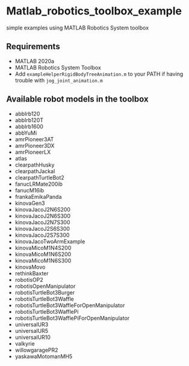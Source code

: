 # Matlab_robotics_toolbox_example
simple examples using MATLAB Robotics System toolbox
## Requirements
* MATLAB 2020a
* MATLAB Robotics System Toolbox
* Add `exampleHelperRigidBodyTreeAnimation.m` to your PATH if having trouble with `jog_joint_animation.m`
## Available robot models in the toolbox
* abbIrb120
* abbIrb120T
* abbIrb1600
* abbYuMi
* amrPioneer3AT
* amrPioneer3DX
* amrPioneerLX
* atlas
* clearpathHusky
* clearpathJackal
* clearpathTurtleBot2
* fanucLRMate200ib
* fanucM16ib
* frankaEmikaPanda
* kinovaGen3
* kinovaJacoJ2N6S200
* kinovaJacoJ2N6S300
* kinovaJacoJ2N7S300
* kinovaJacoJ2S6S300
* kinovaJacoJ2S7S300
* kinovaJacoTwoArmExample
* kinovaMicoM1N4S200
* kinovaMicoM1N6S200
* kinovaMicoM1N6S300
* kinovaMovo
* rethinkBaxter
* robotisOP2
* robotisOpenManipulator
* robotisTurtleBot3Burger
* robotisTurtleBot3Waffle
* robotisTurtleBot3WaffleForOpenManipulator
* robotisTurtleBot3WafflePi
* robotisTurtleBot3WafflePiForOpenManipulator
* universalUR3
* universalUR5
* universalUR10
* valkyrie
* willowgaragePR2
* yaskawaMotomanMH5




